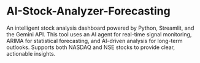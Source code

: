 # AI-Stock-Analyzer-Forecasting
An intelligent stock analysis dashboard powered by Python, Streamlit, and the Gemini API. This tool uses an AI agent for real-time signal monitoring, ARIMA for statistical forecasting, and AI-driven analysis for long-term outlooks. Supports both NASDAQ and NSE stocks to provide clear, actionable insights.

